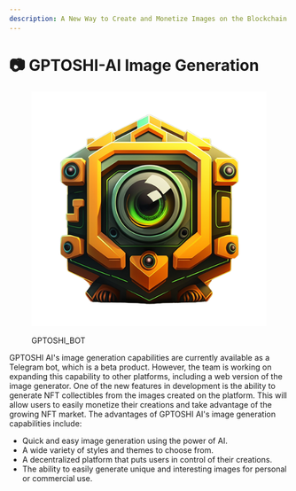 ```yaml
---
description: A New Way to Create and Monetize Images on the Blockchain
---
```


# 📷 GPTOSHI-AI Image Generation

<figure><img src="../../.gitbook/assets/bo.png" alt=""><figcaption><p>GPTOSHI_BOT</p></figcaption></figure>

GPTOSHI AI's image generation capabilities are currently available as a Telegram bot, which is a beta product. However, the team is working on expanding this capability to other platforms, including a web version of the image generator. One of the new features in development is the ability to generate NFT collectibles from the images created on the platform. This will allow users to easily monetize their creations and take advantage of the growing NFT market. The advantages of GPTOSHI AI's image generation capabilities include:

* Quick and easy image generation using the power of AI.
* A wide variety of styles and themes to choose from.
* A decentralized platform that puts users in control of their creations.
* The ability to easily generate unique and interesting images for personal or commercial use.
